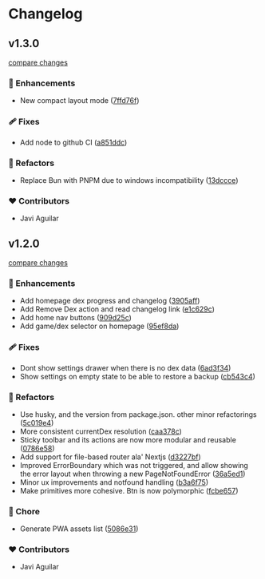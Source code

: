 # Changelog


## v1.3.0

[compare changes](https://github.com/supeffective/super-pokedex-tracker/compare/main...v1.3.0)

### 🚀 Enhancements

- New compact layout mode ([7ffd76f](https://github.com/supeffective/super-pokedex-tracker/commit/7ffd76f))

### 🩹 Fixes

- Add node to github CI ([a851ddc](https://github.com/supeffective/super-pokedex-tracker/commit/a851ddc))

### 💅 Refactors

- Replace Bun with PNPM due to windows incompatibility ([13dccce](https://github.com/supeffective/super-pokedex-tracker/commit/13dccce))

### ❤️ Contributors

- Javi Aguilar

## v1.2.0

[compare changes](https://github.com/supeffective/super-pokedex-tracker/compare/v1.0.0...v1.2.0)

### 🚀 Enhancements

- Add homepage dex progress and changelog ([3905aff](https://github.com/supeffective/super-pokedex-tracker/commit/3905aff))
- Add Remove Dex action and read changelog link ([e1c629c](https://github.com/supeffective/super-pokedex-tracker/commit/e1c629c))
- Add home nav buttons ([909d25c](https://github.com/supeffective/super-pokedex-tracker/commit/909d25c))
- Add game/dex selector on homepage ([95ef8da](https://github.com/supeffective/super-pokedex-tracker/commit/95ef8da))

### 🩹 Fixes

- Dont show settings drawer when there is no dex data ([6ad3f34](https://github.com/supeffective/super-pokedex-tracker/commit/6ad3f34))
- Show settings on empty state to be able to restore a backup ([cb543c4](https://github.com/supeffective/super-pokedex-tracker/commit/cb543c4))

### 💅 Refactors

- Use husky, and the version from package.json. other minor refactorings ([5c019e4](https://github.com/supeffective/super-pokedex-tracker/commit/5c019e4))
- More consistent currentDex resolution ([caa378c](https://github.com/supeffective/super-pokedex-tracker/commit/caa378c))
- Sticky toolbar and its actions are now more modular and reusable ([0786e58](https://github.com/supeffective/super-pokedex-tracker/commit/0786e58))
- Add support for file-based router ala' Nextjs ([d3227bf](https://github.com/supeffective/super-pokedex-tracker/commit/d3227bf))
- Improved ErrorBoundary which was not triggered, and allow showing the error layout when throwing a new PageNotFoundError ([36a5ed1](https://github.com/supeffective/super-pokedex-tracker/commit/36a5ed1))
- Minor ux improvements and notfound handling ([b3a6f75](https://github.com/supeffective/super-pokedex-tracker/commit/b3a6f75))
- Make primitives more cohesive. Btn is now polymorphic ([fcbe657](https://github.com/supeffective/super-pokedex-tracker/commit/fcbe657))

### 🏡 Chore

- Generate PWA assets list ([5086e31](https://github.com/supeffective/super-pokedex-tracker/commit/5086e31))

### ❤️ Contributors

- Javi Aguilar

